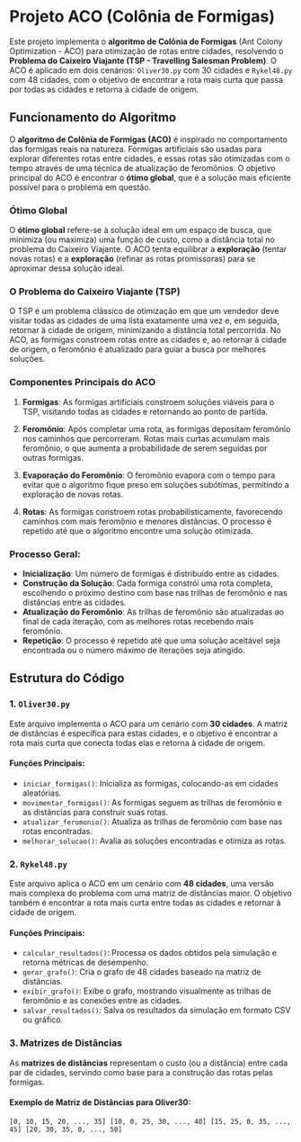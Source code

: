 # Projeto ACO (Colônia de Formigas)

Este projeto implementa o **algoritmo de Colônia de Formigas** (Ant Colony Optimization - ACO) para otimização de rotas entre cidades, resolvendo o **Problema do Caixeiro Viajante (TSP - Travelling Salesman Problem)**. O ACO é aplicado em dois cenários: `Oliver30.py` com 30 cidades e `Rykel48.py` com 48 cidades, com o objetivo de encontrar a rota mais curta que passa por todas as cidades e retorna à cidade de origem.

## Funcionamento do Algoritmo

O **algoritmo de Colônia de Formigas (ACO)** é inspirado no comportamento das formigas reais na natureza. Formigas artificiais são usadas para explorar diferentes rotas entre cidades, e essas rotas são otimizadas com o tempo através de uma técnica de atualização de feromônios. O objetivo principal do ACO é encontrar o **ótimo global**, que é a solução mais eficiente possível para o problema em questão.

### Ótimo Global

O **ótimo global** refere-se à solução ideal em um espaço de busca, que minimiza (ou maximiza) uma função de custo, como a distância total no problema do Caixeiro Viajante. O ACO tenta equilibrar a **exploração** (tentar novas rotas) e a **exploração** (refinar as rotas promissoras) para se aproximar dessa solução ideal.

### O Problema do Caixeiro Viajante (TSP)

O TSP é um problema clássico de otimização em que um vendedor deve visitar todas as cidades de uma lista exatamente uma vez e, em seguida, retornar à cidade de origem, minimizando a distância total percorrida. No ACO, as formigas constroem rotas entre as cidades e, ao retornar à cidade de origem, o feromônio é atualizado para guiar a busca por melhores soluções.

### Componentes Principais do ACO

1. **Formigas**: As formigas artificiais constroem soluções viáveis para o TSP, visitando todas as cidades e retornando ao ponto de partida.
   
2. **Feromônio**: Após completar uma rota, as formigas depositam feromônio nos caminhos que percorreram. Rotas mais curtas acumulam mais feromônio, o que aumenta a probabilidade de serem seguidas por outras formigas.

3. **Evaporação do Feromônio**: O feromônio evapora com o tempo para evitar que o algoritmo fique preso em soluções subótimas, permitindo a exploração de novas rotas.

4. **Rotas**: As formigas constroem rotas probabilisticamente, favorecendo caminhos com mais feromônio e menores distâncias. O processo é repetido até que o algoritmo encontre uma solução otimizada.

### Processo Geral:
- **Inicialização**: Um número de formigas é distribuído entre as cidades.
- **Construção da Solução**: Cada formiga constrói uma rota completa, escolhendo o próximo destino com base nas trilhas de feromônio e nas distâncias entre as cidades.
- **Atualização do Feromônio**: As trilhas de feromônio são atualizadas ao final de cada iteração, com as melhores rotas recebendo mais feromônio.
- **Repetição**: O processo é repetido até que uma solução aceitável seja encontrada ou o número máximo de iterações seja atingido.

## Estrutura do Código

### 1. `Oliver30.py`
Este arquivo implementa o ACO para um cenário com **30 cidades**. A matriz de distâncias é específica para estas cidades, e o objetivo é encontrar a rota mais curta que conecta todas elas e retorna à cidade de origem.

#### Funções Principais:
- `iniciar_formigas()`: Inicializa as formigas, colocando-as em cidades aleatórias.
- `movimentar_formigas()`: As formigas seguem as trilhas de feromônio e as distâncias para construir suas rotas.
- `atualizar_feromonio()`: Atualiza as trilhas de feromônio com base nas rotas encontradas.
- `melhorar_solucao()`: Avalia as soluções encontradas e otimiza as rotas.

### 2. `Rykel48.py`
Este arquivo aplica o ACO em um cenário com **48 cidades**, uma versão mais complexa do problema com uma matriz de distâncias maior. O objetivo também é encontrar a rota mais curta entre todas as cidades e retornar à cidade de origem.

#### Funções Principais:
- `calcular_resultados()`: Processa os dados obtidos pela simulação e retorna métricas de desempenho.
- `gerar_grafo()`: Cria o grafo de 48 cidades baseado na matriz de distâncias.
- `exibir_grafo()`: Exibe o grafo, mostrando visualmente as trilhas de feromônio e as conexões entre as cidades.
- `salvar_resultados()`: Salva os resultados da simulação em formato CSV ou gráfico.

### 3. Matrizes de Distâncias
As **matrizes de distâncias** representam o custo (ou a distância) entre cada par de cidades, servindo como base para a construção das rotas pelas formigas.

#### Exemplo de Matriz de Distâncias para Oliver30:
``` [0, 10, 15, 20, ..., 35] [10, 0, 25, 30, ..., 40] [15, 25, 0, 35, ..., 45] [20, 30, 35, 0, ..., 50] ```